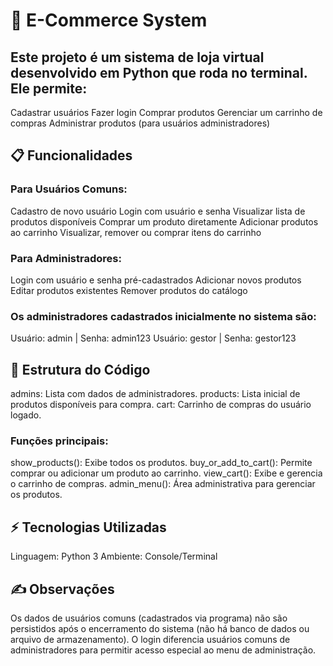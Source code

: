# 🛒 E-Commerce System

## Este projeto é um sistema de loja virtual desenvolvido em Python que roda no terminal. Ele permite:
Cadastrar usuários
Fazer login
Comprar produtos
Gerenciar um carrinho de compras
Administrar produtos (para usuários administradores)

## 📋 Funcionalidades
### Para Usuários Comuns:
Cadastro de novo usuário
Login com usuário e senha
Visualizar lista de produtos disponíveis
Comprar um produto diretamente
Adicionar produtos ao carrinho
Visualizar, remover ou comprar itens do carrinho

### Para Administradores:
Login com usuário e senha pré-cadastrados
Adicionar novos produtos
Editar produtos existentes
Remover produtos do catálogo

### Os administradores cadastrados inicialmente no sistema são:
Usuário: admin | Senha: admin123
Usuário: gestor | Senha: gestor123

## 🎯 Estrutura do Código
admins: Lista com dados de administradores.
products: Lista inicial de produtos disponíveis para compra.
cart: Carrinho de compras do usuário logado.

### Funções principais:
show_products(): Exibe todos os produtos.
buy_or_add_to_cart(): Permite comprar ou adicionar um produto ao carrinho.
view_cart(): Exibe e gerencia o carrinho de compras.
admin_menu(): Área administrativa para gerenciar os produtos.

## ⚡ Tecnologias Utilizadas
Linguagem: Python 3
Ambiente: Console/Terminal

## ✍️ Observações
Os dados de usuários comuns (cadastrados via programa) não são persistidos após o encerramento do sistema (não há banco de dados ou arquivo de armazenamento).
O login diferencia usuários comuns de administradores para permitir acesso especial ao menu de administração.
